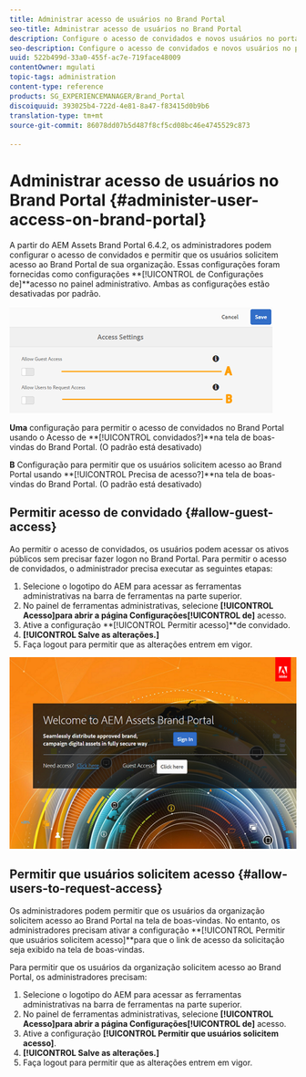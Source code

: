 ```yaml
---
title: Administrar acesso de usuários no Brand Portal
seo-title: Administrar acesso de usuários no Brand Portal
description: Configure o acesso de convidados e novos usuários no portal da marca.
seo-description: Configure o acesso de convidados e novos usuários no portal da marca.
uuid: 522b499d-33a0-455f-ac7e-719face48009
contentOwner: mgulati
topic-tags: administration
content-type: reference
products: SG_EXPERIENCEMANAGER/Brand_Portal
discoiquuid: 393025b4-722d-4e81-8a47-f83415d0b9b6
translation-type: tm+mt
source-git-commit: 86078dd07b5d487f8cf5cd08bc46e4745529c873

---
```



# Administrar acesso de usuários no Brand Portal {#administer-user-access-on-brand-portal}

A partir do AEM Assets Brand Portal 6.4.2, os administradores podem configurar o acesso de convidados e permitir que os usuários solicitem acesso ao Brand Portal de sua organização. Essas configurações foram fornecidas como configurações **[!UICONTROL de Configurações de]**acesso no painel administrativo. Ambas as configurações estão desativadas por padrão.

![](assets/access-configs.png)

**Uma** configuração para permitir o acesso de convidados no Brand Portal usando o Acesso de **[!UICONTROL convidados?]**na tela de boas-vindas do Brand Portal. (O padrão está desativado)

**B** Configuração para permitir que os usuários solicitem acesso ao Brand Portal usando **[!UICONTROL Precisa de acesso?]**na tela de boas-vindas do Brand Portal. (O padrão está desativado)

## Permitir acesso de convidado {#allow-guest-access}

Ao permitir o acesso de convidados, os usuários podem acessar os ativos públicos sem precisar fazer logon no Brand Portal.
Para permitir o acesso de convidados, o administrador precisa executar as seguintes etapas:

1. Selecione o logotipo do AEM para acessar as ferramentas administrativas na barra de ferramentas na parte superior.
1. No painel de ferramentas administrativas, selecione **[!UICONTROL Acesso]**para abrir a página Configurações**[!UICONTROL  de]** acesso.
1. Ative a configuração **[!UICONTROL Permitir acesso]**de convidado.
1. **[!UICONTROL Salve as alterações.]**
1. Faça logout para permitir que as alterações entrem em vigor.

![](assets/bp-welcome-screen.png)

## Permitir que usuários solicitem acesso {#allow-users-to-request-access}

Os administradores podem permitir que os usuários da organização solicitem acesso ao Brand Portal na tela de boas-vindas. No entanto, os administradores precisam ativar a configuração **[!UICONTROL Permitir que usuários solicitem acesso]**para que o link de acesso da solicitação seja exibido na tela de boas-vindas.

Para permitir que os usuários da organização solicitem acesso ao Brand Portal, os administradores precisam:

1. Selecione o logotipo do AEM para acessar as ferramentas administrativas na barra de ferramentas na parte superior.
1. No painel de ferramentas administrativas, selecione **[!UICONTROL Acesso]**para abrir a página Configurações**[!UICONTROL  de]** acesso.
1. Ative a configuração **[!UICONTROL Permitir que usuários solicitem acesso]**.
1. **[!UICONTROL Salve as alterações.]**
1. Faça logout para permitir que as alterações entrem em vigor.
